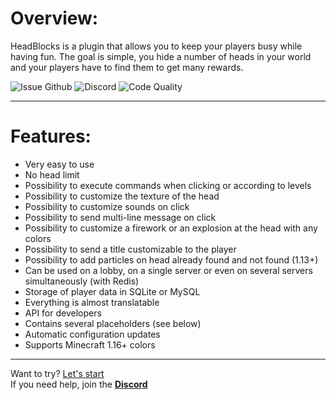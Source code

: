 # Overview:

HeadBlocks is a plugin that allows you to keep your players busy while having fun. The goal is simple, you hide a number
of heads in your world and your players have to find them to get many rewards.

![Issue Github](https://img.shields.io/github/issues-raw/AerWyn81/HeadBlocks?color=%2370d121&style=for-the-badge)
![Discord](https://img.shields.io/discord/912462773995335701?label=DISCORD&logo=discord&logoColor=%238bc1f7&style=for-the-badge)
![Code Quality](https://img.shields.io/codefactor/grade/github/AerWyn81/HeadBlocks?logo=codefactor&style=for-the-badge)
___

# Features:

- Very easy to use
- No head limit
- Possibility to execute commands when clicking or according to levels
- Possibility to customize the texture of the head
- Possibility to customize sounds on click
- Possibility to send multi-line message on click
- Possibility to customize a firework or an explosion at the head with any colors
- Possibility to send a title customizable to the player
- Possibility to add particles on head already found and not found (1.13+)
- Can be used on a lobby, on a single server or even on several servers simultaneously (with Redis)
- Storage of player data in SQLite or MySQL
- Everything is almost translatable
- API for developers
- Contains several placeholders (see below)
- Automatic configuration updates
- Supports Minecraft 1.16+ colors

___

Want to try? [Let's start](getting-started/installation.md)  
If you need help, join the **[Discord](https://discord.gg/f3d848XsQt)**